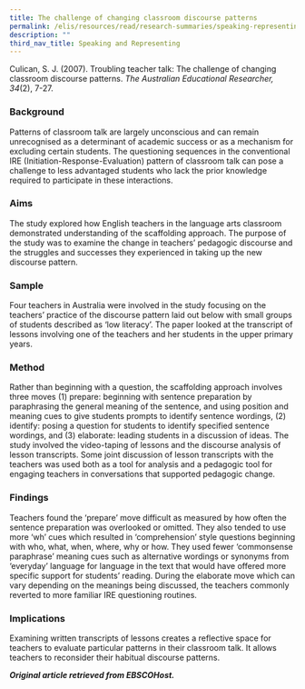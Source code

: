 ```yaml
---
title: The challenge of changing classroom discourse patterns
permalink: /elis/resources/read/research-summaries/speaking-representing/changing-classroom-discourse-patterns/
description: ""
third_nav_title: Speaking and Representing
---
```

Culican, S. J. (2007). Troubling teacher talk: The challenge of changing classroom discourse patterns. _The Australian Educational Researcher, 34_(2), 7-27.

### Background

Patterns of classroom talk are largely unconscious and can remain unrecognised as a determinant of academic success or as a mechanism for excluding certain students. The questioning sequences in the conventional IRE (Initiation-Response-Evaluation) pattern of classroom talk can pose a challenge to less advantaged students who lack the prior knowledge required to participate in these interactions.

### Aims

The study explored how English teachers in the language arts classroom demonstrated understanding of the scaffolding approach. The purpose of the study was to examine the change in teachers’ pedagogic discourse and the struggles and successes they experienced in taking up the new discourse pattern.

### Sample

Four teachers in Australia were involved in the study focusing on the teachers’ practice of the discourse pattern laid out below with small groups of students described as ‘low literacy’. The paper looked at the transcript of lessons involving one of the teachers and her students in the upper primary years.

### Method

Rather than beginning with a question, the scaffolding approach involves three moves (1) prepare: beginning with sentence preparation by paraphrasing the general meaning of the sentence, and using position and meaning cues to give students prompts to identify sentence wordings, (2) identify: posing a question for students to identify specified sentence wordings, and (3) elaborate: leading students in a discussion of ideas. The study involved the video-taping of lessons and the discourse analysis of lesson transcripts. Some joint discussion of lesson transcripts with the teachers was used both as a tool for analysis and a pedagogic tool for engaging teachers in conversations that supported pedagogic change.

### Findings

Teachers found the ‘prepare’ move difficult as measured by how often the sentence preparation was overlooked or omitted. They also tended to use more ‘wh’ cues which resulted in ‘comprehension’ style questions beginning with who, what, when, where, why or how. They used fewer ‘commonsense paraphrase’ meaning cues such as alternative wordings or synonyms from ‘everyday’ language for language in the text that would have offered more specific support for students’ reading. During the elaborate move which can vary depending on the meanings being discussed, the teachers commonly reverted to more familiar IRE questioning routines.

### Implications

Examining written transcripts of lessons creates a reflective space for teachers to evaluate particular patterns in their classroom talk. It allows teachers to reconsider their habitual discourse patterns.

_**Original article retrieved from EBSCOHost.**_  

